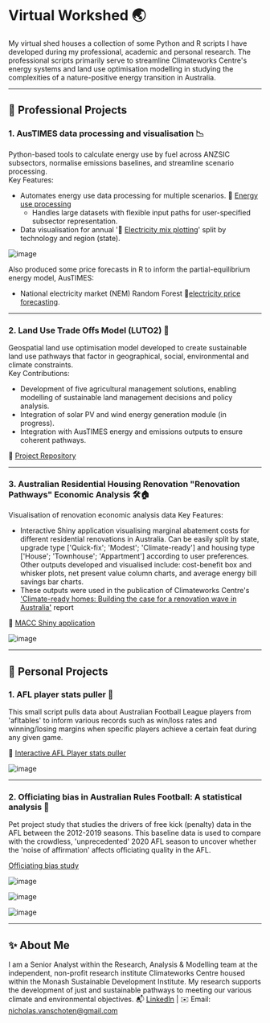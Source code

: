 # Virtual Workshed 🌏

My virtual shed houses a collection of some Python and R scripts I have developed during my professional, academic and personal research. The professional scripts primarily serve to streamline Climateworks Centre's energy systems and land use optimisation modelling in studying the complexities of a nature-positive energy transition in Australia.

---

## 📂 Professional Projects

### **1. AusTIMES data processing and visualisation** 📉
Python-based tools to calculate energy use by fuel across ANZSIC subsectors, normalise emissions baselines, and streamline scenario processing.  
Key Features:
- Automates energy use data processing for multiple scenarios. 🔗 [Energy use processing](https://github.com/schotsy/schotsy.github.io/blob/main/Energy%20use%20change%20processing%20(YoY%20change%20by%20fuel%20and%20subsector))
   - Handles large datasets with flexible input paths for user-specified subsector representation.
- Data visualisation for annual '🔗 [Electricity mix plotting](https://github.com/schotsy/schotsy.github.io/blob/main/Py%20matplotlib%20'Elec%20generation%20mix'%20plotting)' split by technology and region (state).

![image](https://github.com/user-attachments/assets/7eb8a780-a730-49d5-9ac6-fb1480b3c0c5)

Also produced some price forecasts in R to inform the partial-equilibrium energy model, AusTIMES: 
- National electricity market (NEM) Random Forest 🔗[electricity price forecasting](https://github.com/schotsy/schotsy.github.io/blob/main/RF%20elec%20price%20forecast).





---

### **2. Land Use Trade Offs Model (LUTO2)** 🌳
Geospatial land use optimisation model developed to create sustainable land use pathways that factor in geographical, social, environmental and climate constraints.  
Key Contributions:
- Development of five agricultural management solutions, enabling modelling of sustainable land management decisions and policy analysis.
- Integration of solar PV and wind energy generation module (in progress).
- Integration with AusTIMES energy and emissions outputs to ensure coherent pathways.

🔗 [Project Repository](https://github.com/land-use-trade-offs/luto-2.0)

---
### **3. Australian Residential Housing Renovation "Renovation Pathways" Economic Analysis** 🛠🏠
Visualisation of renovation economic analysis data 
Key Features:
- Interactive Shiny application visualising marginal abatement costs for different residential renovations in Australia. Can be easily split by state, upgrade type ['Quick-fix'; 'Modest'; 'Climate-ready'] and housing type ['House'; 'Townhouse'; 'Appartment'] according to user preferences. Other outputs developed and visualised include: cost-benefit box and whisker plots, net present value column charts, and average energy bill savings bar charts. 
- These outputs were used in the publication of Climateworks Centre's ['Climate-ready homes: Building the case for a renovation wave in Australia'](https://www.climateworkscentre.org/resource/climate-ready-homes-building-the-case-for-a-renovation-wave-in-australia/) report

🔗 [MACC Shiny application](https://github.com/schotsy/schotsy.github.io/blob/main/MACC%20renovation%20analysis)

![image](https://github.com/user-attachments/assets/1f5e7a67-c0c7-4cb3-a42f-741e16492c6d)

---
## 📁 Personal Projects

### **1. AFL player stats puller** 🏉
This small script pulls data about Australian Football League players from 'afltables' to inform various records such as win/loss rates and winning/losing margins when specific players achieve a certain feat during any given game. 

🔗 [Interactive AFL Player stats puller](https://github.com/schotsy/schotsy.github.io/blob/main/interactive%20AFL%20stats%20puller)

![image](https://github.com/user-attachments/assets/0df2a294-223e-4098-a456-c824244145de)

---
### **2. Officiating bias in Australian Rules Football: A statistical analysis** 🏉
Pet project study that studies the drivers of free kick (penalty) data in the AFL between the 2012-2019 seasons. This baseline data is used to compare with the crowdless, 'unprecedented' 2020 AFL season to uncover whether the 'noise of affirmation' affects officiating quality in the AFL.

[Officiating bias study](https://github.com/schotsy/schotsy.github.io/blob/main/AFL%20officating%20bias%20panel%20data%20study)

![image](https://github.com/user-attachments/assets/33537a3d-b34d-45f7-95db-deabc2fe5b8e)

![image](https://github.com/user-attachments/assets/16aa2a08-e82c-4607-8d3e-fe19912367a5)

![image](https://github.com/user-attachments/assets/edd42b22-65be-4025-ae50-d1004524314a)


---
## ✨ About Me

I am a Senior Analyst within the Research, Analysis & Modelling team at the independent, non-profit research institute Climateworks Centre housed within the Monash Sustainable Development Institute. My research supports the development of just and sustainable pathways to meeting our various climate and environmental objectives.
📬 [LinkedIn](https://www.linkedin.com/in/nicholas-van-schoten-21830515a/) | ✉️ Email: nicholas.vanschoten@gmail.com
